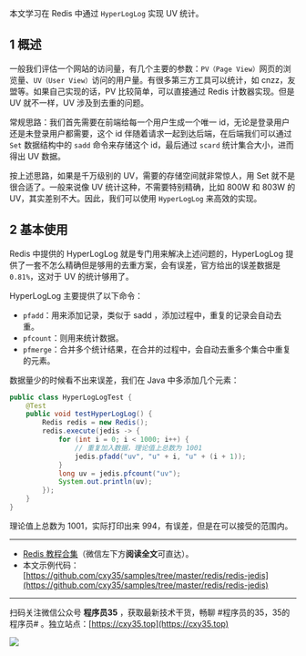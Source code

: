 本文学习在 Redis 中通过 `HyperLogLog` 实现 UV 统计。
<!-- more -->

## 1 概述

一般我们评估一个网站的访问量，有几个主要的参数：`PV（Page View）`网页的浏览量、`UV（User View）`访问的用户量。有很多第三方工具可以统计，如 cnzz，友盟等。如果自己实现的话，PV 比较简单，可以直接通过 Redis 计数器实现。但是 UV 就不一样，UV 涉及到去重的问题。

常规思路：我们首先需要在前端给每一个用户生成一个唯一 id，无论是登录用户还是未登录用户都需要，这个 id 伴随着请求一起到达后端，在后端我们可以通过 `Set` 数据结构中的 `sadd` 命令来存储这个 id，最后通过 `scard` 统计集合大小，进而得出 UV 数据。

按上述思路，如果是千万级别的 UV，需要的存储空间就非常惊人，用 Set 就不是很合适了。一般来说像 UV 统计这种，不需要特别精确，比如 800W 和 803W 的 UV，其实差别不大。因此，我们可以使用 `HyperLogLog` 来高效的实现。

## 2 基本使用

Redis 中提供的 HyperLogLog 就是专门用来解决上述问题的，HyperLogLog 提供了一套不怎么精确但是够用的去重方案，会有误差，官方给出的误差数据是 `0.81%`，这对于 UV 的统计够用了。

HyperLogLog 主要提供了以下命令：

- `pfadd`：用来添加记录，类似于 sadd ，添加过程中，重复的记录会自动去重。
- `pfcount`：则用来统计数据。
- `pfmerge`：合并多个统计结果，在合并的过程中，会自动去重多个集合中重复的元素。

数据量少的时候看不出来误差，我们在 Java 中多添加几个元素： 

```java
public class HyperLogLogTest {
    @Test
    public void testHyperLogLog() {
        Redis redis = new Redis();
        redis.execute(jedis -> {
            for (int i = 0; i < 1000; i++) {
                // 重复加入数据，理论值上总数为 1001
                jedis.pfadd("uv", "u" + i, "u" + (i + 1));
            }
            long uv = jedis.pfcount("uv");
            System.out.println(uv);
        });
    }
}
```

理论值上总数为 1001，实际打印出来 994，有误差，但是在可以接受的范围内。

---

- [Redis 教程合集](https://mp.weixin.qq.com/s/iivXrj1cfTiPy89ueE_53Q)（微信左下方**阅读全文**可直达）。
- 本文示例代码：[https://github.com/cxy35/samples/tree/master/redis/redis-jedis](https://github.com/cxy35/samples/tree/master/redis/redis-jedis)


---

扫码关注微信公众号 **程序员35** ，获取最新技术干货，畅聊 #程序员的35，35的程序员# 。独立站点：[https://cxy35.top](https://cxy35.top)

![](https://oscimg.oschina.net/oscnet/up-285838b9c516db5bb1ba760f292f2346078.JPEG)